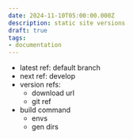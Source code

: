 ```yaml
---
date: 2024-11-10T05:00:00.000Z
description: static site versions
draft: true
tags:
- documentation
---
```


* latest ref: default branch
* next ref: develop
* version refs:
  * download url
  * git ref
* build command
  * envs
  * gen dirs
